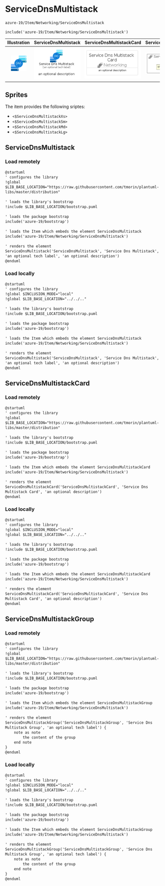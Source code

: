 # ServiceDnsMultistack


```text
azure-19/Item/Networking/ServiceDnsMultistack
```

```text
include('azure-19/Item/Networking/ServiceDnsMultistack')
```



| Illustration | ServiceDnsMultistack | ServiceDnsMultistackCard | ServiceDnsMultistackGroup |
| :---: | :---: | :---: | :---: |
| ![illustration for Illustration](../../../azure-19/Item/Networking/ServiceDnsMultistack.png) | ![illustration for ServiceDnsMultistack](../../../azure-19/Item/Networking/ServiceDnsMultistack.Local.png) | ![illustration for ServiceDnsMultistackCard](../../../azure-19/Item/Networking/ServiceDnsMultistackCard.Local.png) | ![illustration for ServiceDnsMultistackGroup](../../../azure-19/Item/Networking/ServiceDnsMultistackGroup.Local.png) |



## Sprites
The item provides the following sriptes:

- `<$ServiceDnsMultistackXs>`
- `<$ServiceDnsMultistackSm>`
- `<$ServiceDnsMultistackMd>`
- `<$ServiceDnsMultistackLg>`





## ServiceDnsMultistack

### Load remotely
```plantuml
@startuml
' configures the library
!global $LIB_BASE_LOCATION="https://raw.githubusercontent.com/tmorin/plantuml-libs/master/distribution"

' loads the library's bootstrap
!include $LIB_BASE_LOCATION/bootstrap.puml

' loads the package bootstrap
include('azure-19/bootstrap')

' loads the Item which embeds the element ServiceDnsMultistack
include('azure-19/Item/Networking/ServiceDnsMultistack')

' renders the element
ServiceDnsMultistack('ServiceDnsMultistack', 'Service Dns Multistack', 'an optional tech label', 'an optional description')
@enduml
```

### Load locally
```plantuml
@startuml
' configures the library
!global $INCLUSION_MODE="local"
!global $LIB_BASE_LOCATION="../../.."

' loads the library's bootstrap
!include $LIB_BASE_LOCATION/bootstrap.puml

' loads the package bootstrap
include('azure-19/bootstrap')

' loads the Item which embeds the element ServiceDnsMultistack
include('azure-19/Item/Networking/ServiceDnsMultistack')

' renders the element
ServiceDnsMultistack('ServiceDnsMultistack', 'Service Dns Multistack', 'an optional tech label', 'an optional description')
@enduml
```

## ServiceDnsMultistackCard

### Load remotely
```plantuml
@startuml
' configures the library
!global $LIB_BASE_LOCATION="https://raw.githubusercontent.com/tmorin/plantuml-libs/master/distribution"

' loads the library's bootstrap
!include $LIB_BASE_LOCATION/bootstrap.puml

' loads the package bootstrap
include('azure-19/bootstrap')

' loads the Item which embeds the element ServiceDnsMultistackCard
include('azure-19/Item/Networking/ServiceDnsMultistack')

' renders the element
ServiceDnsMultistackCard('ServiceDnsMultistackCard', 'Service Dns Multistack Card', 'an optional description')
@enduml
```

### Load locally
```plantuml
@startuml
' configures the library
!global $INCLUSION_MODE="local"
!global $LIB_BASE_LOCATION="../../.."

' loads the library's bootstrap
!include $LIB_BASE_LOCATION/bootstrap.puml

' loads the package bootstrap
include('azure-19/bootstrap')

' loads the Item which embeds the element ServiceDnsMultistackCard
include('azure-19/Item/Networking/ServiceDnsMultistack')

' renders the element
ServiceDnsMultistackCard('ServiceDnsMultistackCard', 'Service Dns Multistack Card', 'an optional description')
@enduml
```

## ServiceDnsMultistackGroup

### Load remotely
```plantuml
@startuml
' configures the library
!global $LIB_BASE_LOCATION="https://raw.githubusercontent.com/tmorin/plantuml-libs/master/distribution"

' loads the library's bootstrap
!include $LIB_BASE_LOCATION/bootstrap.puml

' loads the package bootstrap
include('azure-19/bootstrap')

' loads the Item which embeds the element ServiceDnsMultistackGroup
include('azure-19/Item/Networking/ServiceDnsMultistack')

' renders the element
ServiceDnsMultistackGroup('ServiceDnsMultistackGroup', 'Service Dns Multistack Group', 'an optional tech label') {
    note as note
        the content of the group
    end note
}
@enduml
```

### Load locally
```plantuml
@startuml
' configures the library
!global $INCLUSION_MODE="local"
!global $LIB_BASE_LOCATION="../../.."

' loads the library's bootstrap
!include $LIB_BASE_LOCATION/bootstrap.puml

' loads the package bootstrap
include('azure-19/bootstrap')

' loads the Item which embeds the element ServiceDnsMultistackGroup
include('azure-19/Item/Networking/ServiceDnsMultistack')

' renders the element
ServiceDnsMultistackGroup('ServiceDnsMultistackGroup', 'Service Dns Multistack Group', 'an optional tech label') {
    note as note
        the content of the group
    end note
}
@enduml
```

